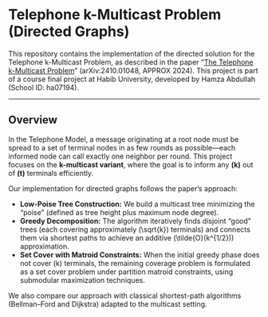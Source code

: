 # Telephone k-Multicast Problem (Directed Graphs)

This repository contains the implementation of the directed solution for the Telephone k-Multicast Problem, as described in the paper “[The Telephone k-Multicast Problem](https://arxiv.org/pdf/2410.01048)” (arXiv:2410.01048, APPROX 2024). This project is part of a course final project at Habib University, developed by Hamza Abdullah (School ID: ha07194).

---

## Overview

In the Telephone Model, a message originating at a root node must be spread to a set of terminal nodes in as few rounds as possible—each informed node can call exactly one neighbor per round. This project focuses on the **k-multicast variant**, where the goal is to inform any **\(k\)** out of **\(t\)** terminals efficiently.

Our implementation for directed graphs follows the paper’s approach:
- **Low-Poise Tree Construction:** We build a multicast tree minimizing the “poise” (defined as tree height plus maximum node degree).
- **Greedy Decomposition:** The algorithm iteratively finds disjoint “good” trees (each covering approximately \(\sqrt{k}\) terminals) and connects them via shortest paths to achieve an additive \(\tilde{O}(k^{1/2})\) approximation.
- **Set Cover with Matroid Constraints:** When the initial greedy phase does not cover \(k\) terminals, the remaining coverage problem is formulated as a set cover problem under partition matroid constraints, using submodular maximization techniques.

We also compare our approach with classical shortest-path algorithms (Bellman–Ford and Dijkstra) adapted to the multicast setting.
